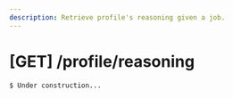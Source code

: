 ```yaml
---
description: Retrieve profile's reasoning given a job.
---
```


# \[GET\] /profile/reasoning

```
$ Under construction...
```

